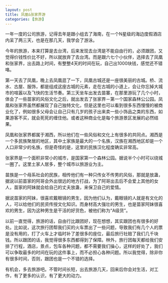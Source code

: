 ```yaml
---
layout: post
title: 凤凰&张家界游
categories: [旅游]
---
```


一年一度的公司旅游，记得去年是跟小组去了海南，在一个N星级的海边度假酒店内呆了两三天，也是在那几天，我学会了游泳。

今年的旅游，本来打算是去台湾，后来发现去台湾是不能自由行的，必须跟团，又觉得价钱性价比不好，所以就放弃了去台湾。而是跟六七个小伙伴，选择去了凤凰和张家界，出去路上时间，有整整4天的时间在玩，自己出1000块钱，感觉还不错咯。

第一天去了凤凰，晚上去凤凰逛了一下，凤凰古城还是一座很美丽的古城。桥、流水、古屋、服饰，都是组成这座古城的元素，走在古城的小道上，会让你忘掉大城市的喧嚣以及飞快的生活节奏。第三天坐车出发去苗寨，在那里游玩了几个小时，体会了一些苗家的风俗文化之后，就出发去了张家界－第一个国家森林公公园。凤凰和张家界虽然都展现了自己独特文化，但是这里也可以看到很多东西慢慢的被商业化了，例如很多父母会让自己只有几岁的孩子出来卖一些小饰品之类的东西，如果游客不买，就会死死的缠住他。或者这种商业化是每个旅游景区发展的必然结果。

凤凰和张家界都属于湘西，所以他们在一些风俗和文化上有很多的共同点。湘西是一个多民族聚居的地区，其中土家族是最大的一个名族，汉族在湘西地区却是一个人口非常少的名族，但是奇怪的是，这里的民族汉化程度确实非常高。

张家界是一个面积非常小的城市，是国家第一个森林公园。据说半个小时可以绕城一圈了。这里土家人居多，整个城市以旅游业为主。

苗族是一个母系社会的民族，相传他们有一种只传女不传男的风俗，那就是放蛊，据说以前苗家的阿哥会外出很远的地方打战，为了阿哥出去后不会爱上其他的女人，苗家的阿妹就会给自己的丈夫放蛊，来保卫自己的爱情。

据说苗家的阿妹，很喜欢戴眼镜的男生，因为他们认为，戴眼镜的人就是有文化的人，可以给他们的民资传授文化知识。而身材高大强壮的男生，也是苗家阿妹很喜欢的男生，因为这种男生是干活的好货色，被他们称为“A级货”。

以前一直觉得，旅游的话，自由行比跟团好，现在想想，其实跟团也有很多的好处。比如说，这次旅行团帮我们买的火车票出了一些问题，导致我们有几个人的票是没有用的，打了火车上才临时补了差很多的座位，最后旅行社赔了我们几千块钱。所以跟团的话，我觉得很多东西都得到了保障。林外，旅行团每天都给我们安排了行程，酒店，景点，包车各种问题，都不需要我们操心，这样的好处了，我们可以争取最多的时间在玩的这件事上，而不必担心各种问题。所以我觉得，除非你有很多时间，否则，跟团也是一个不错的选择。

有机会，多去旅游吧。不管时间长短，出去旅游几天，回来后你会对生活，对工作，有了更多的认识，有了更大的动力。
